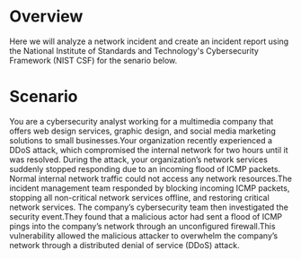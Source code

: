 # Overview
Here we will analyze a network incident and create an incident report using the National Institute of Standards and Technology's Cybersecurity Framework (NIST CSF) for the senario below.


# Scenario
You are a cybersecurity analyst working for a multimedia company that offers web design services, graphic design, and social media marketing solutions to small businesses.Your organization recently experienced a DDoS attack, which compromised the internal network for two hours until it was resolved.
During the attack, your organization’s network services suddenly stopped responding due to an incoming flood of ICMP packets. Normal internal network traffic could not access any network resources.The incident management team responded by blocking incoming ICMP packets, stopping all non-critical network services offline, and restoring critical network services. 
The company’s cybersecurity team then investigated the security event.They found that a malicious actor had sent a flood of ICMP pings into the company’s network through an unconfigured firewall.This vulnerability allowed the malicious attacker to overwhelm the company’s network through a distributed denial of service (DDoS) attack. 
